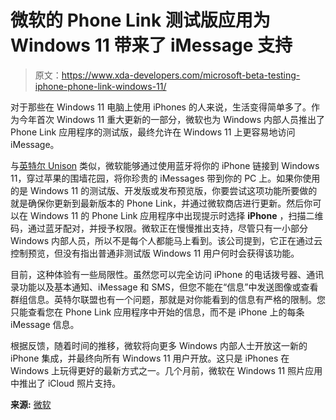 # 微软的 Phone Link 测试版应用为 Windows 11 带来了 iMessage 支持

> 原文：<https://www.xda-developers.com/microsoft-beta-testing-iphone-phone-link-windows-11/>

对于那些在 Windows 11 电脑上使用 iPhones 的人来说，生活变得简单多了。作为今年首次 Windows 11 重大更新的一部分，微软也为 Windows 内部人员推出了 Phone Link 应用程序的测试版，最终允许在 Windows 11 上更容易地访问 iMessage。

与[英特尔 Unison](https://www.xda-developers.com/intel-unison/) 类似，微软能够通过使用蓝牙将你的 iPhone 链接到 Windows 11，穿过苹果的围墙花园，将你珍贵的 iMessages 带到你的 PC 上。如果你使用的是 Windows 11 的测试版、开发版或发布预览版，你要尝试这项功能所要做的就是确保你更新到最新版本的 Phone Link，并通过微软商店进行更新。然后你可以在 Windows 11 的 Phone Link 应用程序中出现提示时选择 **iPhone** ，扫描二维码，通过蓝牙配对，并授予权限。微软正在慢慢推出支持，尽管只有一小部分 Windows 内部人员，所以不是每个人都能马上看到。该公司提到，它正在通过云控制预览，但没有指出普通非测试版 Windows 11 用户何时会获得该功能。

目前，这种体验有一些局限性。虽然您可以完全访问 iPhone 的电话拨号器、通讯录功能以及基本通知、iMessage 和 SMS，但您不能在“信息”中发送图像或查看群组信息。英特尔联盟也有一个问题，那就是对你能看到的信息有严格的限制。您只能查看您在 Phone Link 应用程序中开始的信息，而不是 iPhone 上的每条 iMessage 信息。

根据反馈，随着时间的推移，微软将向更多 Windows 内部人士开放这一新的 iPhone 集成，并最终向所有 Windows 11 用户开放。这只是 iPhones 在 Windows 上玩得更好的最新方式之一。几个月前，微软在 Windows 11 照片应用中推出了 iCloud 照片支持。

**来源:** [微软](https://blogs.windows.com/windows-insider/2023/02/28/previewing-phone-link-for-iphone-users-on-windows-11-with-windows-insiders/)